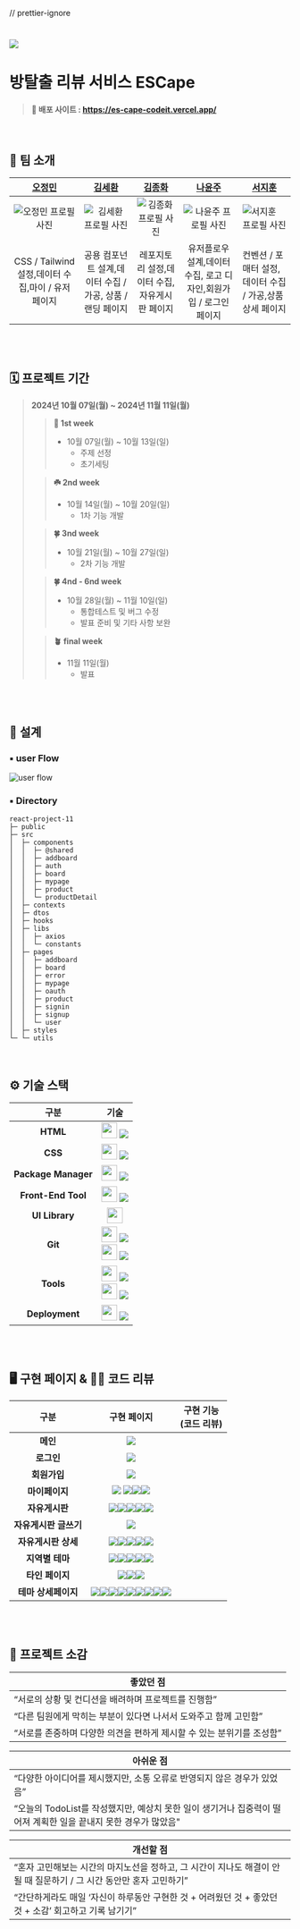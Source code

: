 // prettier-ignore
# <img src="./public/readme/main_title.png" />

# 방탈출 리뷰 서비스 ESCape

> #### 🔗 배포 사이트 : https://es-cape-codeit.vercel.app/

<br>

## 👥 팀 소개

|               [오정민](https://github.com/ojm51)                |                     [김세환](https://github.com/kimsayhi)                     |                     [김종화](https://github.com/KJongHwa)                      |                   [나윤주](https://github.com/naynara87)                    | [서지훈](https://github.com/SealBros) |
| :--------------------------------------------------------------------------: | :--------------------------------------------------------------------------: | :--------------------------------------------------------------------------: | :-------------------------------------------------------------------------: | -------------------------------------- |
| ![오정민 프로필 사진](./public/readme/profile_jm.jpeg) | ![김세환 프로필 사진](./public/readme/profile_sh.png) | ![김종화 프로필 사진](./public/readme/profile_jh.jpeg) | ![나윤주 프로필 사진](./public/readme/profile_yj.png) |![서지훈 프로필 사진](./public/readme/profile_sjh.png) |
|    CSS / Tailwind 설정,데이터 수집,마이 / 유저 페이지            |         공용 컴포넌트 설계,데이터 수집 / 가공, 상품 / 랜딩 페이지         | 레포지토리 설정,데이터 수집,자유게시판 페이지 | 유저플로우 설계,데이터 수집, 로고 디자인,회원가입 / 로그인 페이지 |   컨벤션 / 포매터 설정,데이터 수집 / 가공,상품 상세 페이지 |

<br>
<br>

## 🗓️ 프로젝트 기간

> **2024년 10월 07일(월) ~ 2024년 11월 11일(월)**
>
> > **🌱 1st week**
> >
> > - 10월 07일(월) ~ 10월 13일(일)
> >   - 주제 선정
> >   - 초기세팅
>
> > **☘️ 2nd week**
> >
> > - 10월 14일(월) ~ 10월 20일(일)
> >   - 1차 기능 개발
>
> > **🍀 3nd week**
> >
> > - 10월 21일(월) ~ 10월 27일(일)
> >   - 2차 기능 개발
>
> > **🍀 4nd - 6nd week**
> >
> > - 10월 28일(월) ~ 11월 10일(일)
> >   - 통합테스트 및 버그 수정
> >   - 발표 준비 및 기타 사항 보완
>
> > **🪴 final week**
> >
> > - 11월 11일(월)
> >   - 발표
>

<br>
<br>

## 📐 설계


### ▪️ user Flow

![user flow](./public/readme/user_flow.png)

### ▪️ Directory

```
react-project-11
├─ public
├─ src
│  ├─ components
│  │  ├─ @shared
│  │  ├─ addboard
│  │  ├─ auth
│  │  ├─ board
│  │  ├─ mypage
│  │  ├─ product
│  │  └─ productDetail
│  ├─ contexts
│  ├─ dtos
│  ├─ hooks
│  ├─ libs
│  │  ├─ axios
│  │  └─ constants
│  ├─ pages
│  │  ├─ addboard
│  │  ├─ board
│  │  ├─ error
│  │  ├─ mypage
│  │  ├─ oauth
│  │  ├─ product
│  │  ├─ signin
│  │  ├─ signup
│  │  └─ user
│  ├─ styles
└─ └─ utils
```

<br>

## ⚙️ 기술 스택

|        구분           |                                                                                                                     기술                                                                                                                      |
| :-------------------: | :---------------------------------------------------------------------------------------------------------------------------------------------------------------------------------------------------------------------------------------------------------------: |
|       **HTML**        | <img src="https://github.com/M-Moong/ID-NUMBER/assets/105577805/fd7807ea-6cdb-47e5-a0dd-b77db83b3415" width="28" height="28"/> <img src="https://img.shields.io/badge/HTML5-E34F26?style=for-the-badge&logo=HTML5&logoColor=white" />  |
|        **CSS**        | <img src="https://github.com/M-Moong/ID-NUMBER/assets/105577805/bed6550a-a5b3-48e2-a6f7-b105c6bd3455" width="28" height="28"/> <img src="https://img.shields.io/badge/tailwindcss-06B6D4?style=for-the-badge&logo=tailwindcss&logoColor=white" />  |
|  **Package Manager**  | <img src="https://github.com/M-Moong/ID-NUMBER/assets/105577805/98668e2c-d97a-45d0-8f75-e14084e75d09" width="28px"/> <img src="https://img.shields.io/badge/npm-CB3837?style=for-the-badge&logo=npm&logoColor=white" />                 |
|  **Front-End Tool**   | <img src="https://github.com/kimInDa/react-project-11/assets/105577805/42394b45-fae9-4818-803a-a11ed2d5f6a7" width="28" height="28"/> <img src="https://img.shields.io/badge/vite-646CFF?style=for-the-badge&logo=vite&logoColor=white" />  |
|    **UI Library**     | <img src="https://img.shields.io/badge/flowbite-4B5563?style=for-the-badge&logo=flowbite&logoColor=white" width="28" height="28"/>                                                                                                                             |
|        **Git**        | <img src="https://github.com/M-Moong/ID-NUMBER/assets/105577805/91c4abfd-6805-45ee-8305-c72492bd1afc" width="28px"/> <img src="https://img.shields.io/badge/Git-E34F26?style=for-the-badge&logo=Git&logoColor=white" /> <br> <img src="https://github.com/M-Moong/ID-NUMBER/assets/105577805/748d9e80-bf75-4d9a-bee3-4815ecaeb810" width="28px"/> <img src="https://img.shields.io/badge/GitHub-181717?style=for-the-badge&logo=GitHub&logoColor=white" />        |
|       **Tools**       | <img src="https://github.com/Rbochill/Rbochill/assets/105577805/12c1ac10-3975-47bc-b271-d8656361d9a2" width="28px"/> <img src="https://img.shields.io/badge/ESLint-4B32C3?style=for-the-badge&logo=ESLint&logoColor=white" /> <br> <img src="https://github.com/Rbochill/Rbochill/assets/105577805/2972553a-b861-4707-a1d1-fbaf8b69f3ca" width="28px"/> <img src="https://img.shields.io/badge/Prettier-F7B93E?style=for-the-badge&logo=Prettier&logoColor=white" />          |
|    **Deployment**     | <img src="https://github.com/kimInDa/react-project-11/assets/105577805/ccd7ad3c-2ce6-4249-bb94-2c207844875a" width="28" height="28"/> <img src="https://img.shields.io/badge/netlify-00C7B7?style=for-the-badge&logo=netlify&logoColor=black" /> |



<br>
<br>

## 🖥️ 구현 페이지 & 🧑‍💻 코드 리뷰

|               구분                |                                                          구현 페이지                                                          |                                                                                                                                                                                                                                                                                                                                                                                      구현 기능<br>(코드 리뷰)                                                                                                                                                                                                                                                                                                                                                                                      |
| :-------------------------------: | :---------------------------------------------------------------------------------------------------------------------------: | :------------------------------------------------------------------------------------------------------------------------------------------------------------------------------------------------------------------------------------------------------------------------------------------------------------------------------------------------------------------------------------------------------------------------------------------------------------------------------------------------------------------------------------------------------------------------------------------------------------------------------------------------------------------------------------------------------------------------------------------------------------------------------------------------: |
| **메인** |  <img src="./public/readme/main.gif" /> |  |
| **로그인** |  <img src="./public/readme/login.gif" /> |  |
| **회원가입** | <img src="./public/readme/signup.gif" /> |  |
| **마이페이지**  | <img src="./public/readme/mypage.gif" /> <img src="./public/readme/mypage-2.gif" /><img src="./public/readme/mypage-3.gif" /><img src="./public/readme/mypage-4.gif" />| |
| **자유게시판** | <img src="./public/readme/board-1.gif" /><img src="./public/readme/board-2.gif" /><img src="./public/readme/board-3.gif" /><img src="./public/readme/board-4.gif" /><img src="./public/readme/board-4.gif" />| |
| **자유게시판 글쓰기** | <img src="./public/readme/board-6.gif" />| |
| **자유게시판 상세** |<img src="./public/readme/board-detail-1.gif" /><img src="./public/readme/board-detail-2.gif" /><img src="./public/readme/board-detail-3.gif" /><img src="./public/readme/board-detail-4.gif" /><img src="./public/readme/board-detail-5.gif" /> | |
| **지역별 테마** | <img src="./public/readme/theme-1.gif" /><img src="./public/readme/theme-1.gif" /><img src="./public/readme/theme-2.gif" /><img src="./public/readme/theme-3.gif" /><img src="./public/readme/theme-4.gif" />| |
| **타인 페이지** |<img src="./public/readme/user-1.gif" /><img src="./public/readme/user-2.gif" /><img src="./public/readme/user-3.gif" /> | |
| **테마 상세페이지** | <img src="./public/readme/theme-detail-1.gif" /><img src="./public/readme/theme-detail-1.gif" /><img src="./public/readme/theme-detail-2.gif" /><img src="./public/readme/theme-detail-3.gif" /><img src="./public/readme/theme-detail-4.gif" /><img src="./public/readme/theme-detail-5.gif" /><img src="./public/readme/theme-detail-6.gif" /><img src="./public/readme/theme-detail-7.gif" /><img src="./public/readme/theme-detail-8.gif" />| |


<br>
<br>

## 🎤 프로젝트 소감

|      좋았던 점                                                                                                                                                   |
| ------------------------------------------------------------------------------------------------------------------------------------------------------------- |
| “서로의 상황 및 컨디션을 배려하며 프로젝트를 진행함”                                                                                                            |
| “다른 팀원에게 막히는 부분이 있다면 나서서 도와주고 함께 고민함”                                                                                                |
| “서로를 존중하며 다양한 의견을 편하게 제시할 수 있는 분위기를 조성함”                                                                                            |

|      아쉬운 점                                                                                                                                                  |
| ------------------------------------------------------------------------------------------------------------------------------------------------------------- |
| “다양한 아이디어를 제시했지만, 소통 오류로 반영되지 않은 경우가 있었음”                                                                                           |
| “오늘의 TodoList를 작성했지만, 예상치 못한 일이 생기거나 집중력이 떨어져 계획한 일을 끝내지 못한 경우가 많았음"                                                 |

|      개선할 점                                                                                                                                                  |
| ------------------------------------------------------------------------------------------------------------------------------------------------------------- |
| “혼자 고민해보는 시간의 마지노선을 정하고, 그 시간이 지나도 해결이 안 될 때 질문하기 / 그 시간 동안만 혼자 고민하기”                                              |
| “간단하게라도 매일 ‘자신이 하루동안 구현한 것 + 어려웠던 것 + 좋았던 것 + 소감’ 회고하고 기록 남기기”                                                              |
